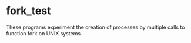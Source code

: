 # fork_test
These programs experiment the creation of processes by multiple calls to function fork on UNIX systems.
